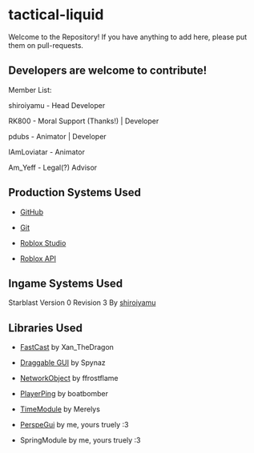 # tactical-liquid
Welcome to the Repository!
If you have anything to add here, please put them on pull-requests.

## Developers are welcome to contribute!
Member List:

shiroiyamu - Head Developer

RK800 - Moral Support (Thanks!) | Developer

pdubs - Animator | Developer

IAmLoviatar - Animator

Am_Yeff - Legal(?) Advisor


## Production Systems Used
- [GitHub](https://github.com)
- [Git](https://git-scm.com)

- [Roblox Studio](https://www.roblox.com/create)
- [Roblox API](https://developer.roblox.com/en-us/api-reference)

## Ingame Systems Used

Starblast Version 0 Revision 3 By [shiroiyamu](https://github.com/ShiroiKegawa32)

## Libraries Used
- [FastCast](https://devforum.roblox.com/t/making-a-combat-game-with-ranged-weapons-fastcast-may-be-the-module-for-you/133474) by Xan_TheDragon

- [Draggable GUI](https://devforum.roblox.com/t/simple-module-for-creating-draggable-gui-elements/230678) by Spynaz

- [NetworkObject](https://devforum.roblox.com/t/networkobject-a-light-weight-network-module-usable-for-everyone/1526416) by ffrostflame

- [PlayerPing](https://devforum.roblox.com/t/playerping-get-client-ping-times-on-the-server/813039) by boatbomber

- [TimeModule](https://www.roblox.com/library/139051140/TimeModule) by Merelys

- [PerspeGui](https://devforum.roblox.com/t/perspegui-a-way-to-make-perspective-transitions/1669224) by me, yours truely :3

- SpringModule by me, yours truely :3
